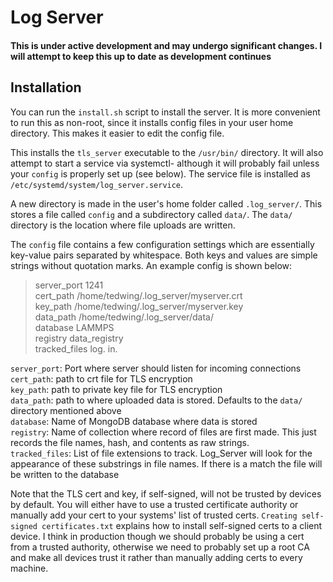 # Log Server
#### This is under active development and may undergo significant changes. I will attempt to keep this up to date as development continues

## Installation

You can run the `install.sh` script to install the server. It is more convenient to run this as non-root, since it installs config files in your user home directory. This makes it easier to edit the config file.

This installs the `tls_server` executable to the `/usr/bin/` directory. It will also attempt to  start a service via systemctl- although it will probably fail unless your `config` is properly set up (see below). The service file is installed as `/etc/systemd/system/log_server.service`.

A new directory is made in the user's home folder called `.log_server/`. This stores a file called `config` and a subdirectory called `data/`. The `data/` directory is the location where file uploads are written.  

The `config` file contains a few configuration settings which are essentially key-value pairs separated by whitespace. Both keys and values are simple strings without quotation marks. An example config is shown below:  

>server_port 1241   
>cert_path /home/tedwing/.log_server/myserver.crt  
>key_path /home/tedwing/.log_server/myserver.key  
>data_path /home/tedwing/.log_server/data/  
>database LAMMPS  
>registry data_registry  
>tracked_files log. in.

`server_port`: Port where server should listen for incoming connections  
`cert_path`: path to crt file for TLS encryption  
`key_path`: path to private key file for TLS encryption  
`data_path`: path to where uploaded data is stored. Defaults to the `data/` directory mentioned above  
`database`: Name of MongoDB database where data is stored  
`registry`: Name of collection where record of files are first made. This just records the file names, hash, and contents as raw strings.  
`tracked_files`: List of file extensions to track. Log_Server will look for the appearance of these substrings in file names. If there is a match the file will be written to the database

Note that the TLS cert and key, if self-signed, will not be trusted by devices by default. You will either have to use a trusted certificate authority or manually add your cert to your systems' list of trusted certs. `Creating self-signed certificates.txt` explains how to install self-signed certs to a client device. I think in production though we should probably be using a cert from a trusted authority, otherwise we need to probably set up a root CA and make all devices trust it rather than manually adding certs to every machine.

